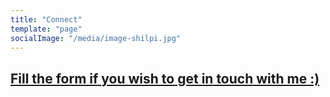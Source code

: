 ```yaml
---
title: "Connect"
template: "page"
socialImage: "/media/image-shilpi.jpg"
---
```

  

<h2><a href="https://forms.gle/eiqUpJBgKmtJMJgL6" target="_blank">
Fill the form if you wish to get in touch with me :) </a></h2>


<!-- Calendly inline widget begin -->
<!-- <embed src="https://calendly.com/shilpiagrawal/salad-with-shilpi" style="min-width:320px;height:630px;" /> -->
<!-- Calendly inline widget end -->

<!-- Calendly inline widget begin -->
<!-- <div align="center">
<embed src="https://calendly.com/shilpiagrawal/salad-with-shilpi"  style="min-width:800px;height:630px "> </embed>
<script type="text/javascript" src="https://assets.calendly.com/assets/external/widget.js"></script>
<div> -->
<!-- Calendly inline widget end -->
